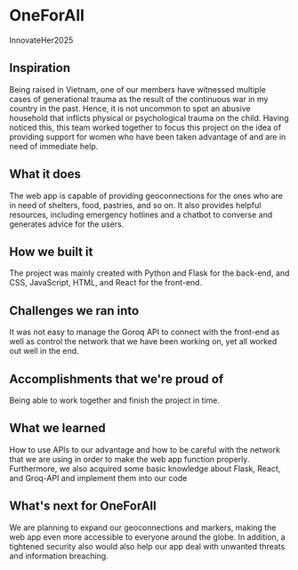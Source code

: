 # OneForAll
InnovateHer2025

## Inspiration

Being raised in Vietnam, one of our members have witnessed multiple cases of generational trauma as the result of the continuous war in my country in the past. Hence, it is not uncommon to spot an abusive household that inflicts physical or psychological trauma on the child. Having noticed this, this team worked together to focus this project on the idea of providing support for women who have been taken advantage of and are in need of immediate help.

## What it does

The web app is capable of providing geoconnections for the ones who are in need of shelters, food, pastries, and so on. It also provides helpful resources, including emergency hotlines and a chatbot to converse and generates advice for the users.

## How we built it

The project was mainly created with Python and Flask for the back-end, and CSS, JavaScript, HTML, and React for the front-end.

## Challenges we ran into

It was not easy to manage the Goroq API to connect with the front-end as well as control the network that we have been working on, yet all worked out well in the end.

## Accomplishments that we're proud of

Being able to work together and finish the project in time.

## What we learned

How to use APIs to our advantage and how to be careful with the network that we are using in order to make the web app function properly. Furthermore, we also acquired some basic knowledge about Flask, React, and Groq-API and implement them into our code

## What's next for OneForAll

We are planning to expand our geoconnections and markers, making the web app even more accessible to everyone around the globe. In addition, a tightened security also would also help our app deal with unwanted threats and information breaching.
